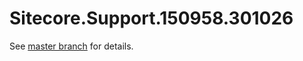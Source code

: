 # Sitecore.Support.150958.301026

See [master branch](https://github.com/sitecoresupport/Sitecore.Support.150958.301026) for details.